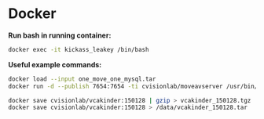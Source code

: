 # Docker

**Run bash in running container:**
```bash
docker exec -it kickass_leakey /bin/bash
```

**Useful example commands:**

```bash
docker load --input one_move_one_mysql.tar
docker run -d --publish 7654:7654 -ti cvisionlab/moveavserver /usr/bin/avserver
```

```bash
docker save cvisionlab/vcakinder:150128 | gzip > vcakinder_150128.tgz
docker save cvisionlab/vcakinder:150128 > /data/vcakinder_150128.tar
```



